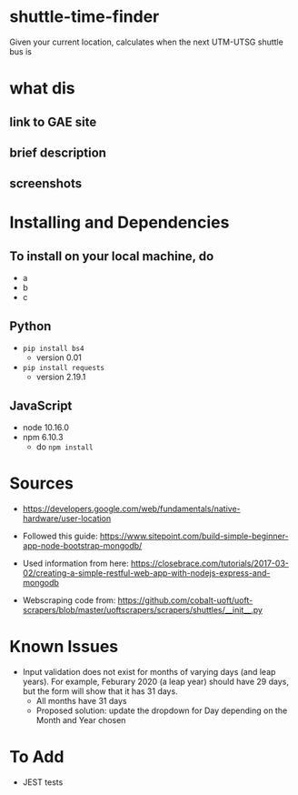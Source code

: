 # shuttle-time-finder
Given your current location, calculates when the next UTM-UTSG shuttle bus is

# what dis
## link to GAE site
## brief description
## screenshots

# Installing and Dependencies
## To install on your local machine, do
- a
- b
- c

## Python
- `pip install bs4`
    - version 0.01
- `pip install requests`
    - version 2.19.1

## JavaScript
- node 10.16.0
- npm 6.10.3
    - do `npm install`

# Sources
- https://developers.google.com/web/fundamentals/native-hardware/user-location

- Followed this guide: https://www.sitepoint.com/build-simple-beginner-app-node-bootstrap-mongodb/
- Used information from here: https://closebrace.com/tutorials/2017-03-02/creating-a-simple-restful-web-app-with-nodejs-express-and-mongodb
- Webscraping code from: https://github.com/cobalt-uoft/uoft-scrapers/blob/master/uoftscrapers/scrapers/shuttles/__init__.py


# Known Issues
- Input validation does not exist for months of varying days (and leap years). For example, Feburary 2020 (a leap year) should have 29 days, but the form will show that it has 31 days.
    - All months have 31 days
    - Proposed solution: update the dropdown for Day depending on the Month and Year chosen

# To Add
- JEST tests